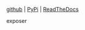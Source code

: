 
[github](https://github.com/eaybek/exposer/) |
[PyPi](https://pypi.org/project/exposer/) |
[ReadTheDocs](https://readthedocs.com/projects/mvrt-exposer/)  

exposer  


